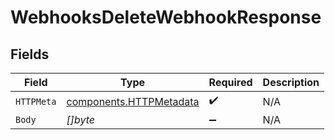 # WebhooksDeleteWebhookResponse


## Fields

| Field                                                              | Type                                                               | Required                                                           | Description                                                        |
| ------------------------------------------------------------------ | ------------------------------------------------------------------ | ------------------------------------------------------------------ | ------------------------------------------------------------------ |
| `HTTPMeta`                                                         | [components.HTTPMetadata](../../models/components/httpmetadata.md) | :heavy_check_mark:                                                 | N/A                                                                |
| `Body`                                                             | *[]byte*                                                           | :heavy_minus_sign:                                                 | N/A                                                                |